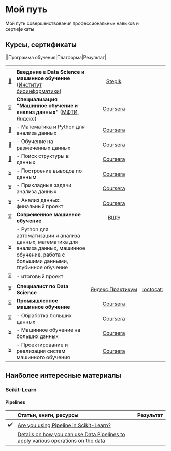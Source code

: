 # Мой путь
Мой путь совершенствования профессиональных навыков и сертификаты

## Курсы, сертификаты

||Программа обучения|Платформа|Результат|

| <!-- -->    | <!-- -->    | <!-- -->    | <!-- -->    |
|:-:|:-|:-:|:-:|
|[:scroll:](https://stepik.org/cert/852774)|**Введение в Data Science и машинное обучение** ([Институт биоинформатики](https://bioinf.me/))|[Stepik](https://stepik.org/course/4852)||
|:hourglass_flowing_sand:|**Специализация "Машинное обучение и анализ данных"** ([МФТИ](https://mipt.ru/), [Яндекс](https://yandex.ru/online-courses/))|[Coursera](https://www.coursera.org/learn/mathematics-and-python)||
|[:scroll:](https://www.coursera.org/account/accomplishments/records/8PEBN28YUXZC)|- Математика и Python для анализа данных|[Coursera](https://www.coursera.org/learn/mathematics-and-python?specialization=machine-learning-data-analysis)||
|[:scroll:](https://www.coursera.org/account/accomplishments/records/G75BKCHUUH2F)|- Обучение на размеченных данных|[Coursera](https://www.coursera.org/learn/supervised-learning?specialization=machine-learning-data-analysis)||
|[:scroll:](https://www.coursera.org/account/accomplishments/records/ZULA5KY5GNBH)|- Поиск структуры в данных|[Coursera](https://www.coursera.org/learn/unsupervised-learning?specialization=machine-learning-data-analysis)||
|:hourglass_flowing_sand:|- Построение выводов по данным|[Coursera](https://www.coursera.org/learn/stats-for-data-analysis?specialization=machine-learning-data-analysis)||
|:hourglass_flowing_sand:|- Прикладные задачи анализа данных|[Coursera](https://www.coursera.org/learn/data-analysis-applications)||
|:hourglass_flowing_sand:|- Анализ данных: финальный проект|[Coursera](https://www.coursera.org/learn/data-analysis-project)||
|:hourglass_flowing_sand:|**Современное машинное обучение**|[ВШЭ](https://cs.hse.ru/dpo/mlonline)||
|:hourglass_flowing_sand:|- Python для автоматизации и анализа данных, математика для анализа данных, машинное обучение, работа с большими данными, глубинное обучение|||
|:hourglass_flowing_sand:|- итоговый проект|||
|:hourglass_flowing_sand:|**Специалист по Data Science**|[Яндекс.Практикум](https://praktikum.yandex.ru/data-scientist/)|[:octocat:](https://github.com/Bombardier2000/Data-Science-Yandex-Praktikum-2020)|
|:hourglass_flowing_sand:|**Промышленное машинное обучение**|[Coursera](https://www.coursera.org/specializations/industrial-machine-learning)||
|:hourglass_flowing_sand:|- Обработка больших данных|[Coursera](https://www.coursera.org/learn/big-data-processing/home/welcome)||
|:hourglass_flowing_sand:|- Машинное обучение на больших данных|[Coursera](https://www.coursera.org/learn/machine-learning-on-big-data/home/welcome)||
|:hourglass_flowing_sand:|- Проектирование и реализация систем машинного обучения|[Coursera](https://www.coursera.org/learn/machine-learning-design/home/welcome)||

## Наиболее интересные материалы

### Scikit-Learn

#### Pipelines
||Статьи, книги, ресурсы|Результат|
|:-:|:-|:-:|
|:heavy_check_mark:|[Are you using Pipeline in Scikit-Learn?](https://towardsdatascience.com/are-you-using-pipeline-in-scikit-learn-ac4cd85cb27f)|
||[Details on how you can use Data Pipelines to apply various operations on the data](https://github.com/ankitgoel1602/data-science/tree/master/data-pipeline])||
